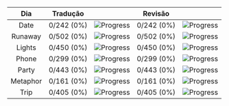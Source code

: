 | **Dia**  | **Tradução** |                                                     | **Revisão** |                                                     |
| :------: | :----------: | :-------------------------------------------------: | :---------: | :-------------------------------------------------: |
|   Date   |  0/242 (0%)  | ![Progress](https://progress-bar.xyz/0/?&width=150) | 0/242 (0%)  | ![Progress](https://progress-bar.xyz/0/?&width=150) |
| Runaway  |  0/502 (0%)  | ![Progress](https://progress-bar.xyz/0/?&width=150) | 0/502 (0%)  | ![Progress](https://progress-bar.xyz/0/?&width=150) |
|  Lights  |  0/450 (0%)  | ![Progress](https://progress-bar.xyz/0/?&width=150) | 0/450 (0%)  | ![Progress](https://progress-bar.xyz/0/?&width=150) |
|  Phone   |  0/299 (0%)  | ![Progress](https://progress-bar.xyz/0/?&width=150) | 0/299 (0%)  | ![Progress](https://progress-bar.xyz/0/?&width=150) |
|  Party   |  0/443 (0%)  | ![Progress](https://progress-bar.xyz/0/?&width=150) | 0/443 (0%)  | ![Progress](https://progress-bar.xyz/0/?&width=150) |
| Metaphor |  0/161 (0%)  | ![Progress](https://progress-bar.xyz/0/?&width=150) | 0/161 (0%)  | ![Progress](https://progress-bar.xyz/0/?&width=150) |
|   Trip   |  0/405 (0%)  | ![Progress](https://progress-bar.xyz/0/?&width=150) | 0/405 (0%)  | ![Progress](https://progress-bar.xyz/0/?&width=150) |